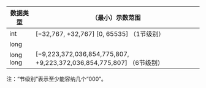 | 数据类型 | （最小）示数范围 |
| --- | --- |
| int | [−32,767, +32,767] [0, 65535] （1节级别） |
| long | | [−2,147,483,647, +2,147,483,647] [0, 4,294,967,295] （3节级别） |
| long long | [−9,223,372,036,854,775,807, +9,223,372,036,854,775,807]  （6节级别） |
 
注：“节级别”表示至少能容纳几个“000”。